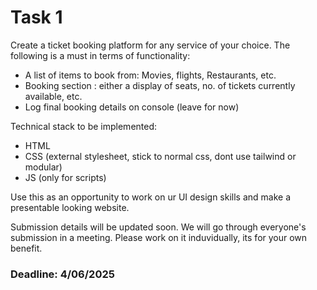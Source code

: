 # Task 1

Create a ticket booking platform for any service of your choice. The following is a must in terms of functionality:
- A list of items to book from: Movies, flights, Restaurants, etc.
- Booking section : either a display of seats, no. of tickets currently available, etc.
- Log final booking details on console (leave for now)

Technical stack to be implemented:
- HTML
- CSS (external stylesheet, stick to normal css, dont use tailwind or modular)
- JS (only for scripts)

Use this as an opportunity to work on ur UI design skills and make a presentable looking website. 

Submission details will be updated soon. We will go through everyone's submission in a meeting. Please work on it induvidually, its for your own benefit.

### Deadline: 4/06/2025
